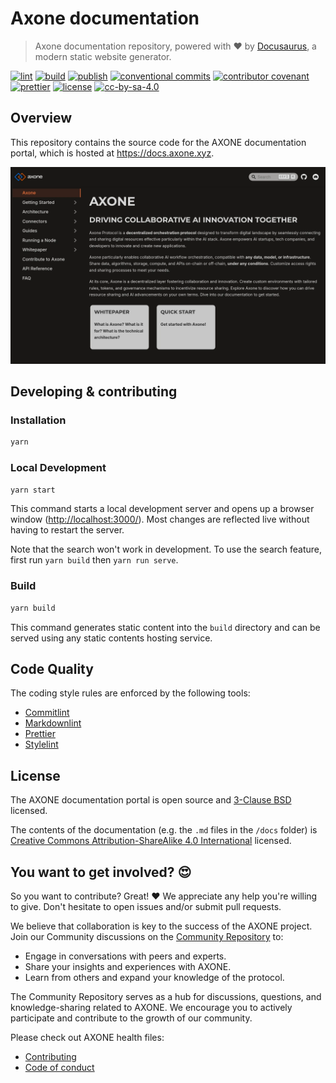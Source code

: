 # Axone documentation

> Axone documentation repository, powered with ❤️ by [Docusaurus](https://docusaurus.io/), a modern static website generator.

[![lint](https://img.shields.io/github/actions/workflow/status/axone-protocol/docs/lint.yml?label=lint&style=for-the-badge&logo=github)](https://github.com/axone-protocol/docs/actions/workflows/lint.yml)
[![build](https://img.shields.io/github/actions/workflow/status/axone-protocol/docs/build.yml?label=build&style=for-the-badge&logo=github)](https://github.com/axone-protocol/docs/actions/workflows/build.yml)
[![publish](https://img.shields.io/github/actions/workflow/status/axone-protocol/docs/publish.yml?label=publish&style=for-the-badge&logo=github)](https://github.com/axone-protocol/docs/actions/workflows/publish.yml)
[![conventional commits](https://img.shields.io/badge/Conventional%20Commits-1.0.0-yellow.svg?style=for-the-badge&logo=conventionalcommits)](https://conventionalcommits.org)
[![contributor covenant](https://img.shields.io/badge/Contributor%20Covenant-2.1-4baaaa.svg?style=for-the-badge)](https://github.com/axone-protocol/.github/blob/main/CODE_OF_CONDUCT.md)
[![prettier](https://img.shields.io/badge/prettier-1A2C34?style=for-the-badge&logo=prettier&logoColor=F7BA3E)](https://github.com/prettier/prettier)
[![license][bsd-3-clause-image]][bsd-3-clause]
[![cc-by-sa-4.0][cc-by-sa-image]][cc-by-sa]

## Overview

This repository contains the source code for the AXONE documentation portal, which is hosted at <https://docs.axone.xyz>.

[![docs.axone.xyz](./screenshot.webp)](https://docs.axone.xyz)

## Developing & contributing

### Installation

```sh
yarn
```

### Local Development

```sh
yarn start
```

This command starts a local development server and opens up a browser window (<http://localhost:3000/>). Most changes are reflected live without having to restart the server.

Note that the search won't work in development. To use the search feature, first run `yarn build` then `yarn run serve`.

### Build

```sh
yarn build
```

This command generates static content into the `build` directory and can be served using any static contents hosting service.

## Code Quality

The coding style rules are enforced by the following tools:

- [Commitlint](https://commitlint.js.org/#/)
- [Markdownlint](https://github.com/igorshubovych/markdownlint-cli)
- [Prettier](https://prettier.io/)
- [Stylelint](https://stylelint.io/)

## License

The AXONE documentation portal is open source and [3-Clause BSD][bsd-3-clause] licensed.

The contents of the documentation (e.g. the `.md` files in the `/docs` folder) is [Creative Commons Attribution-ShareAlike 4.0 International][cc-by-sa] licensed.

[bsd-3-clause]: https://opensource.org/licenses/BSD-3-Clause
[bsd-3-clause-image]: https://img.shields.io/badge/License-BSD_3--Clause-blue.svg?style=for-the-badge
[cc-by-sa]: https://creativecommons.org/licenses/by-sa/4.0/
[cc-by-sa-image]: https://i.creativecommons.org/l/by-sa/4.0/88x31.png

## You want to get involved? 😍

So you want to contribute? Great! ❤️ We appreciate any help you're willing to give. Don't hesitate to open issues and/or
submit pull requests.

We believe that collaboration is key to the success of the AXONE project. Join our Community discussions on the [Community Repository](https://github.com/axone-protocol/community) to:

- Engage in conversations with peers and experts.
- Share your insights and experiences with AXONE.
- Learn from others and expand your knowledge of the protocol.

The Community Repository serves as a hub for discussions, questions, and knowledge-sharing related to AXONE. We encourage you to actively participate and contribute to the growth of our community.

Please check out AXONE health files:

- [Contributing](https://github.com/axone-protocol/.github/blob/main/CONTRIBUTING.md)
- [Code of conduct](https://github.com/axone-protocol/.github/blob/main/CODE_OF_CONDUCT.md)
